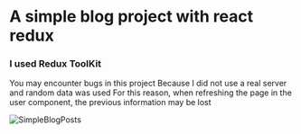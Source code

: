 <h1>A simple blog project with react redux</h1>
<h3>I used Redux ToolKit</h3>

<p>You may encounter bugs in this project
  Because I did not use a real server and random data was used
For this reason, when refreshing the page in the user component, the previous information may be lost </p>

<img alt="SimpleBlogPosts" src="./SimpleBlogPosts.PNG">

